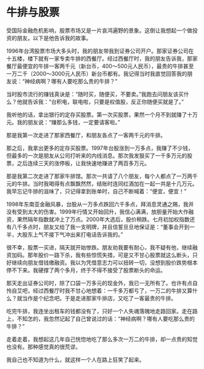 # 牛排与股票

受国际金融危机影响，股票市场又是一片哀鸿遍野的景象。这倒让我想起一个做投资的朋友。以下是他告诉我的故事。 

1996年台湾股票市场大多头时，我的朋友带我到证券公司开户。那家证券公司在十五楼，楼下就有一家专卖牛排的西餐厅。经过西餐厅时，我的朋友告诉我，那家餐厅最便宜的牛排一客两千元（新台币，400～500元人民币），最贵的牛排甚至一万二千（2000～3000元人民币）新台币都有。我记得当时我直觉回答我的朋友说：“神经病啊？哪有人要吃那么贵的牛排？” 

当时股市流行的赚钱真诀是：“随时买，随便买，不要卖。”我跑去问朋友该买什么？他就告诉我：“台积电，联电啦，只要是权值股，反正你随便买就是了。” 

我听他的话，拿出银行的定存买股票。第一次买股票，果然一个月不到就赚了十万元。我的朋友说：“赚那么多钱，一定要请客啦。” 

那是我第一次走进了那家西餐厅，和朋友各点了一客两千元的牛排。 

那之后，我拿出更多的定存买股票。1997年台股涨到一万多点，我赚了不少钱，但最多的一次是朋友从公司打听来的内线消息。那次我发狠买了一千多万元的股票，之后连续三天的涨停板，让我快速地赚进了两百多万元。 

那是我第二次走进了那家牛排馆。那次一共请了八个朋友，每个人都点了一万两千元的牛排。当时我喝得有点飘飘然然，结账时连同红酒加在一起一共是十几万元。我早忘记牛排的滋味了，只记得拿到账单时，自己不断喊着：“便宜，便宜！” 

1998年东南亚金融风暴，台股从一万多点跌回六千多点，拜消息灵通之赐，我并没有受到太大的伤害。1999年行情又开始回升，我信心满满，放胆量开始大作融资，果然隔年指数就冲上了万点。2000年大选后，股价稍跌。七月初加权指数还有八千多点时，朋友又给了我一支明牌，并且信誓旦旦地保证是：“董事会开到一半，大股东上气不接下气冲出来打电话告诉我的。” 

很不幸，股票一买进，隔天就开始惨跌。朋友劝我要有耐心，我不疑有他，继续融资加码。那年股价一路下杀，我有些惊慌失措，可是又不甘心股票就这么断头，只好继续向朋友借钱缴融资。我以为凭借意志力可以扭转一切，没想到股价跌势根本停不下来。我硬撑了两个多月，终于不得不接受了股票断头的命运。 

那天走出证券公司时，除了口袋一万多元的现金外，我已一无所有了。也许有点自怜自艾吧，经过西餐厅时我不甘心地想着：一千多万都亏了，一万二的牛排又算什么？就当作是个纪念吧。于是走进那家牛排店，又吃了一客最贵的牛排。 

吃完牛排，我连坐出租车的钱都没有了，只好一个人失魂落魄地走路回家。走在路上，不知怎的，我忽然记起了自己曾说过的话：“神经病啊？哪有人要吃那么贵的牛排？” 

走着走着，我想起这几年自己恍惚地吃了那么多次一万二的牛排，却一点贵的知觉也没有。那种感觉真的很荒谬。 

我自己也不知道为什么，就这样一个人在路上狂笑了起来。
